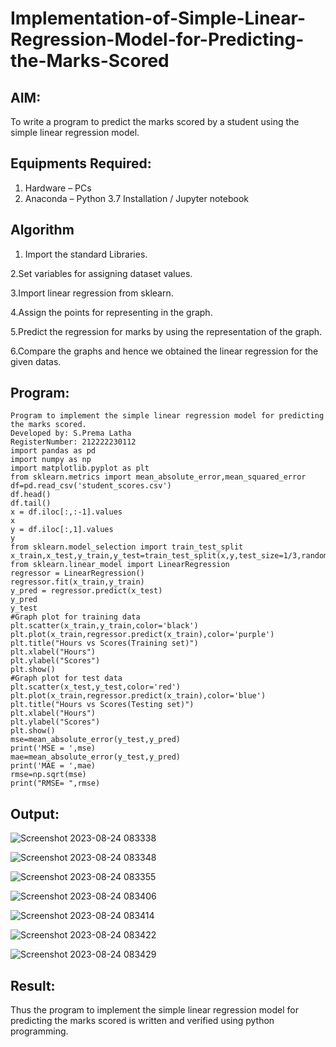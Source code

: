 # Implementation-of-Simple-Linear-Regression-Model-for-Predicting-the-Marks-Scored

## AIM:
To write a program to predict the marks scored by a student using the simple linear regression model.

## Equipments Required:
1. Hardware – PCs
2. Anaconda – Python 3.7 Installation / Jupyter notebook

## Algorithm
1. Import the standard Libraries.
   
2.Set variables for assigning dataset values.

3.Import linear regression from sklearn.

4.Assign the points for representing in the graph.

5.Predict the regression for marks by using the representation of the graph.

6.Compare the graphs and hence we obtained the linear regression for the given datas. 

## Program:
```
Program to implement the simple linear regression model for predicting the marks scored.
Developed by: S.Prema Latha
RegisterNumber: 212222230112
import pandas as pd
import numpy as np
import matplotlib.pyplot as plt
from sklearn.metrics import mean_absolute_error,mean_squared_error
df=pd.read_csv('student_scores.csv')
df.head()
df.tail()
x = df.iloc[:,:-1].values
x
y = df.iloc[:,1].values
y
from sklearn.model_selection import train_test_split
x_train,x_test,y_train,y_test=train_test_split(x,y,test_size=1/3,random_state=0)
from sklearn.linear_model import LinearRegression
regressor = LinearRegression()
regressor.fit(x_train,y_train)
y_pred = regressor.predict(x_test)
y_pred
y_test
#Graph plot for training data
plt.scatter(x_train,y_train,color='black')
plt.plot(x_train,regressor.predict(x_train),color='purple')
plt.title("Hours vs Scores(Training set)")
plt.xlabel("Hours")
plt.ylabel("Scores")
plt.show()
#Graph plot for test data
plt.scatter(x_test,y_test,color='red')
plt.plot(x_train,regressor.predict(x_train),color='blue')
plt.title("Hours vs Scores(Testing set)")
plt.xlabel("Hours")
plt.ylabel("Scores")
plt.show()
mse=mean_absolute_error(y_test,y_pred)
print('MSE = ',mse)
mae=mean_absolute_error(y_test,y_pred)
print('MAE = ',mae)
rmse=np.sqrt(mse)
print("RMSE= ",rmse) 
```

## Output:
![Screenshot 2023-08-24 083338](https://github.com/premalatha-sureshbabu/Implementation-of-Simple-Linear-Regression-Model-for-Predicting-the-Marks-Scored/assets/120620842/26a2dfa1-33a1-4b1e-ba7f-90223b14a44c)

![Screenshot 2023-08-24 083348](https://github.com/premalatha-sureshbabu/Implementation-of-Simple-Linear-Regression-Model-for-Predicting-the-Marks-Scored/assets/120620842/00eb96c6-acf9-49c7-a519-4b4a7dd12e4f)

![Screenshot 2023-08-24 083355](https://github.com/premalatha-sureshbabu/Implementation-of-Simple-Linear-Regression-Model-for-Predicting-the-Marks-Scored/assets/120620842/8a2078d7-1e05-41e2-9c50-ec0503fdc78f)

![Screenshot 2023-08-24 083406](https://github.com/premalatha-sureshbabu/Implementation-of-Simple-Linear-Regression-Model-for-Predicting-the-Marks-Scored/assets/120620842/07893f9f-64e4-4bf7-95cb-4427e12c3c7d)

![Screenshot 2023-08-24 083414](https://github.com/premalatha-sureshbabu/Implementation-of-Simple-Linear-Regression-Model-for-Predicting-the-Marks-Scored/assets/120620842/df032f68-aa8f-48b6-81a3-7b12f50cbbcc)

![Screenshot 2023-08-24 083422](https://github.com/premalatha-sureshbabu/Implementation-of-Simple-Linear-Regression-Model-for-Predicting-the-Marks-Scored/assets/120620842/63d73c8c-d663-4cc1-b8b4-55a8a159f75d)

![Screenshot 2023-08-24 083429](https://github.com/premalatha-sureshbabu/Implementation-of-Simple-Linear-Regression-Model-for-Predicting-the-Marks-Scored/assets/120620842/a6f6fd10-b0a7-443f-ac43-cd1a3ca947a5)


## Result:
Thus the program to implement the simple linear regression model for predicting the marks scored is written and verified using python programming.
